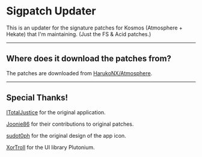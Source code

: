 # Sigpatch Updater

This is an updater for the signature patches for Kosmos (Atmosphere + Hekate) that I'm maintaining. (Just the FS & Acid patches.)

----

## Where does it download the patches from?

The patches are downloaded from [HarukoNX/Atmosphere](https://github.com/HarukoNX/Atmosphere).

----

## Special Thanks!

[ITotalJustice](https://github.com/ITotalJustice) for the original application.

[Joonie86](https://github.com/Joonie86/) for their contributions to original patches.

[sudot0ph](https://github.com/sudot0ph) for the original design of the app icon.

[XorTroll](https://github.com/XorTroll) for the UI library Plutonium.
